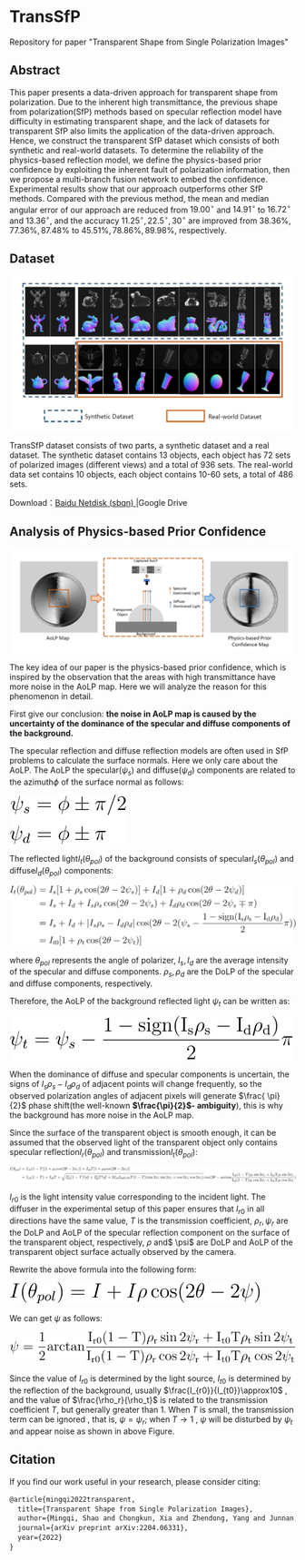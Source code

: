# TransSfP
Repository for paper "Transparent Shape from Single Polarization Images"

## Abstract

This paper presents a data-driven approach for transparent shape from polarization. Due to the inherent high transmittance, the previous shape from polarization(SfP) methods based on specular reflection model have difficulty in estimating transparent shape, and the lack of datasets for transparent SfP also limits the application of the data-driven approach. Hence, we construct the transparent SfP dataset which consists of both synthetic and real-world datasets. To determine the reliability of the physics-based reflection model, we define the physics-based prior confidence by exploiting the inherent fault of polarization information, then we propose a multi-branch fusion network to embed the confidence. Experimental results show that our approach outperforms other SfP methods. Compared with the previous method, the mean and median angular error of our approach are reduced from $19.00^\circ$ and $14.91^\circ$ to $16.72^\circ$ and $13.36^\circ$, and the accuracy $11.25^\circ, 22.5^\circ, 30^\circ$ are improved from $38.36\%, 77.36\%, 87.48\%$ to $45.51\%, 78.86\%, 89.98\%$, respectively.

## Dataset

<img src="https://raw.githubusercontent.com/s1752729916/githubsshaomq.github.iogithub/master/image-20220527171332530.png" alt="image-20220527171332530" style="zoom:50%;" />

TransSfP dataset consists of two parts, a synthetic dataset and a real dataset.  The synthetic dataset contains 13 objects, each object has 72 sets of polarized images (different views) and a total of 936 sets. 
The real-world data set contains 10 objects, each object contains 10-60 sets, a total of 486 sets.

Download：[Baidu Netdisk (sbqn) ](https://pan.baidu.com/s/1LkuLsu_ThLxUsuI8NM22gQ ) |Google Drive



## Analysis of Physics-based Prior Confidence

![image-20220528001653910](https://raw.githubusercontent.com/s1752729916/githubsshaomq.github.iogithub/master/image-20220528001653910.png)

The key idea of our paper is the physics-based prior confidence, which is inspired by the observation that the areas with high transmittance have more noise in the AoLP map. Here we will analyze the reason for this phenomenon in detail.

First give our conclusion: **the noise in AoLP map is caused by the uncertainty of the dominance of the specular and diffuse components of the background.**

The specular reflection and diffuse reflection models are often used in SfP problems to calculate the surface normals. Here we only care about the AoLP. The AoLP the specular($\psi_s$) and diffuse($\psi_d$) components are related to the azimuth$\phi$ of the surface normal as follows:

![CodeCogsEqn (3)](https://raw.githubusercontent.com/s1752729916/githubsshaomq.github.iogithub/master/CodeCogsEqn%20(3).svg)

The reflected light$I_t(\theta_{pol})$  of the background consists of specular$I_s(\theta_{pol})$ and diffuse$I_d(\theta_{pol})$ components:

![CodeCogsEqn (2)](https://raw.githubusercontent.com/s1752729916/githubsshaomq.github.iogithub/master/CodeCogsEqn%20(2).svg)

where $\theta_{pol}$ represents the angle of polarizer, $I_s, I_d$ are the average intensity of the specular and diffuse components. $\rho_s, \rho_d$ are the DoLP of the specular and diffuse components, respectively. 

Therefore, the AoLP of the background reflected light $\psi_t$ can be written as:

![CodeCogsEqn (4)](https://raw.githubusercontent.com/s1752729916/githubsshaomq.github.iogithub/master/CodeCogsEqn%20(4).svg)

When the dominance of diffuse and specular components is uncertain, the signs of $I_s\rho_s-I_d\rho_d$ of adjacent points will change frequently, so the observed polarization angles of adjacent pixels will generate $\frac{ \pi}{2}$ phase shift(the well-known **$\frac{\pi}{2}$- ambiguity**), this is why the background has more noise in the AoLP map.

 Since the surface of the transparent object is smooth enough, it can be assumed that the observed light of the transparent object only contains specular reflection$I_r(\theta_{pol})$ and transmission$I_t(\theta_{pol})$:

![CodeCogsEqn](https://raw.githubusercontent.com/s1752729916/githubsshaomq.github.iogithub/master/CodeCogsEqn.svg)



$I_{r0}$ is the light intensity value corresponding to the incident light. The diffuser in the experimental setup of this paper ensures that $I_{r0}$ in all directions have the same value, $T$ is the transmission coefficient, $\rho_r, \psi_r$ are the DoLP and AoLP of the specular reflection component on the surface of the transparent object, respectively, $\rho$ and$ \psi$ are DoLP and AoLP of the transparent object surface actually observed by the camera.

Rewrite the above formula into the following form:

![CodeCogsEqn (1)](https://raw.githubusercontent.com/s1752729916/githubsshaomq.github.iogithub/master/CodeCogsEqn%20(1).svg)



We can get $\psi$ as follows:

![CodeCogsEqn (5)](https://raw.githubusercontent.com/s1752729916/githubsshaomq.github.iogithub/master/CodeCogsEqn%20(5).svg)



Since the value of $I_{r0}$ is determined by the light source, $I_{t0}$ is determined by the reflection of the background, usually $\frac{I_{r0}}{I_{t0}}\approx10$ , and the value of $\frac{\rho_r}{\rho_t}$ is related to the transmission coefficient $T$, but generally greater than $1$. When $T$ is small, the transmission term can be ignored , that is, $\psi=\psi_r$; when $T\rightarrow1$ , $\psi$ will be disturbed by $\psi_t$ and appear noise as shown in above Figure.

## Citation

If you find our work useful in your research, please consider citing:

```tex
@article{mingqi2022transparent,
  title={Transparent Shape from Single Polarization Images},
  author={Mingqi, Shao and Chongkun, Xia and Zhendong, Yang and Junnan, Huang and Xueqian, Wang},
  journal={arXiv preprint arXiv:2204.06331},
  year={2022}
}
```

